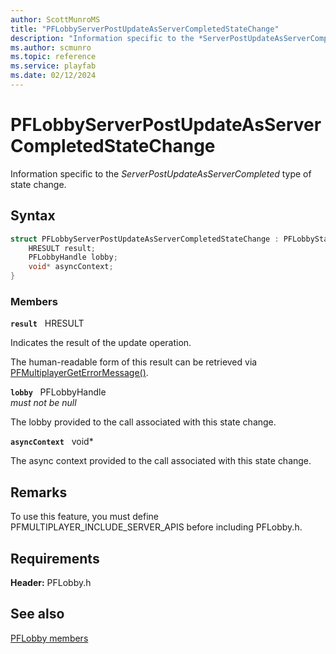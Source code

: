 ```yaml
---
author: ScottMunroMS
title: "PFLobbyServerPostUpdateAsServerCompletedStateChange"
description: "Information specific to the *ServerPostUpdateAsServerCompleted* type of state change."
ms.author: scmunro
ms.topic: reference
ms.service: playfab
ms.date: 02/12/2024
---
```


# PFLobbyServerPostUpdateAsServerCompletedStateChange  

Information specific to the *ServerPostUpdateAsServerCompleted* type of state change.  

## Syntax  
  
```cpp
struct PFLobbyServerPostUpdateAsServerCompletedStateChange : PFLobbyStateChange {  
    HRESULT result;  
    PFLobbyHandle lobby;  
    void* asyncContext;  
}  
```
  
### Members  
  
**`result`** &nbsp; HRESULT  
  
Indicates the result of the update operation.
  
The human-readable form of this result can be retrieved via [PFMultiplayerGetErrorMessage()](../../pfmultiplayer/functions/pfmultiplayergeterrormessage.md).
  
**`lobby`** &nbsp; PFLobbyHandle  
*must not be null*  
  
The lobby provided to the call associated with this state change.
  
**`asyncContext`** &nbsp; void*  
  
The async context provided to the call associated with this state change.
  
## Remarks  
  
To use this feature, you must define PFMULTIPLAYER_INCLUDE_SERVER_APIS before including PFLobby.h.
  
## Requirements  
  
**Header:** PFLobby.h
  
## See also  
[PFLobby members](../pflobby_members.md)  

  
  
